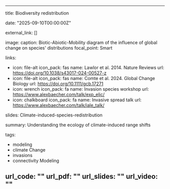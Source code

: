 
---
title: Biodiversity redistribution

date: "2025-09-10T00:00:00Z"

external_link: []

image:
  caption: Biotic-Abiotic-Mobility diagram of the influence of global change on species' distributions
  focal_point: Smart
  
links:
- icon: file-alt
  icon_pack: fas
  name: Lawlor et al. 2014. Nature Reviews
  url: https://doi.org/10.1038/s43017-024-00527-z 
- icon: file-alt
  icon_pack: fas
  name: Comte et al. 2024. Global Change Biology
  url: https://doi.org/10.1111/gcb.17271 
- icon: wrench
  icon_pack: fa
  name: Invasion species workshop
  url: https://www.alexbaecher.com/talk/exp_elic/
- icon: chalkboard
  icon_pack: fa
  name: Invasive spread talk
  url: https://www.alexbaecher.com/talk/iale_talk/
  
slides: Climate-induced-species-redistribution

summary: Understanding the ecology of climate-induced range shifts

tags:

- modeling
- climate Change
- invasions
- connectivity Modeling

url_code: ""
url_pdf: ""
url_slides: ""
url_video: ""
---
